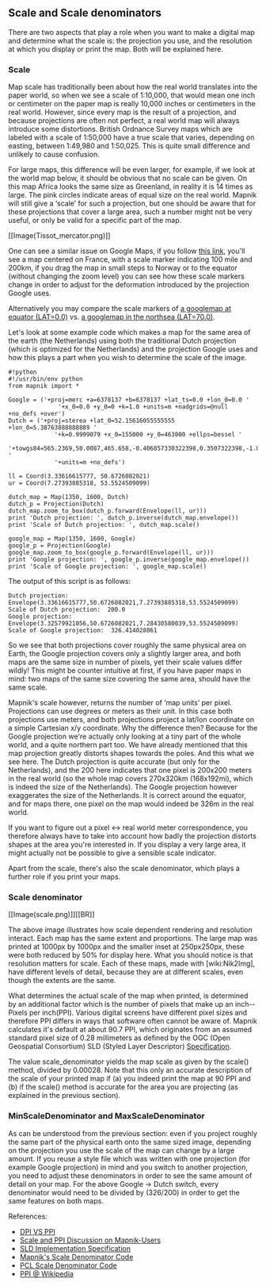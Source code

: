<!-- Name: ScaleAndPpi -->
<!-- Version: 10 -->
<!-- Last-Modified: 2009/07/09 11:56:56 -->
<!-- Author: bettercom -->
## Scale and Scale denominators

There are two aspects that play a role when you want to make a digital map and determine what the scale is: the projection you use, and the resolution at which you display or print the map. Both will be explained here.

### Scale
Map scale has traditionally been about how the real world translates into the paper world, so when we see a scale of 1:10,000, that would mean one inch or centimeter on the paper map is really 10,000 inches or centimeters in the real world. However, since every map is the result of a projection, and because projections are often not perfect, a real world map will always introduce some distortions. British Ordnance Survey maps which are labeled with a scale of 1:50,000 have a true scale that varies, depending on easting, between 1:49,980 and 1:50,025. This is quite small difference and unlikely to cause confusion.

For large maps, this difference will be even larger, for example, if we look at the world map below, it should be obvious that no scale can be given. On this map Africa looks the same size as Greenland, in reality it is 14 times as large. The pink circles indicate areas of equal size on the real world. Mapnik will still give a ‘scale’ for such a projection, but one should be aware that for these projections that cover a large area, such a number might not be very useful, or only be valid for a specific part of the map.

[[Image(Tissot_mercator.png)]]

One can see a similar issue on Google Maps, if you follow [this link](http://maps.google.com/?ie=UTF8&ll=46.589069,2.548828&spn=7.504362,14.150391&z=6), you'll see a map centered on France, with a scale marker indicating 100 mile and 200km, if you drag the map in small steps to Norway or to the equator (without changing the zoom level) you can see how these scale markers change in order to adjust for the deformation introduced by the projection Google uses.

Alternatively you may compare the scale markers of [a googlemap at equator (LAT=0.0)](http://maps.google.com/maps?q=0.0,0.0&z=15) vs. [a googlemap in the northsea (LAT=70.0)](http://maps.google.com/maps?q=70.0,0.0&z=15).

Let's look at some example code which makes a map for the same area of the earth (the Netherlands) using both the traditional Dutch projection (which is optimized for the Netherlands) and the projection Google uses and how this plays a part when you wish to determine the scale of the image.


    #!python
    #!/usr/bin/env python
    from mapnik import *
    
    Google = ('+proj=merc +a=6378137 +b=6378137 +lat_ts=0.0 +lon_0=0.0 '
                  '+x_0=0.0 +y_0=0 +k=1.0 +units=m +nadgrids=@null +no_defs +over')
    Dutch = ('+proj=sterea +lat_0=52.15616055555555 +lon_0=5.38763888888889 '
                 '+k=0.9999079 +x_0=155000 +y_0=463000 +ellps=bessel '
                 '+towgs84=565.2369,50.0087,465.658,-0.406857330322398,0.3507322398,-1.8703473836068,4.0812 '
                 '+units=m +no_defs')
    
    ll = Coord(3.33616615777, 50.6726082021)
    ur = Coord(7.27393885318, 53.5524509099)
    
    dutch_map = Map(1350, 1600, Dutch)
    dutch_p = Projection(Dutch)
    dutch_map.zoom_to_box(dutch_p.forward(Envelope(ll, ur)))
    print 'Dutch projection: ', dutch_p.inverse(dutch_map.envelope())
    print 'Scale of Dutch projection: ', dutch_map.scale()
    
    google_map = Map(1350, 1600, Google)
    google_p = Projection(Google)
    google_map.zoom_to_box(google_p.forward(Envelope(ll, ur)))
    print 'Google projection: ', google_p.inverse(google_map.envelope())
    print 'Scale of Google projection: ', google_map.scale()

The output of this script is as follows:


    Dutch projection:  Envelope(3.33616615777,50.6726082021,7.27393885318,53.5524509099)
    Scale of Dutch projection:  200.0
    Google projection:  Envelope(3.32579921056,50.6726082021,7.28430580039,53.5524509099)
    Scale of Google projection:  326.414028061

So we see that both projections cover roughly the same physical area on Earth, the Google projection covers only a slightly larger area, and both maps are the same size in number of pixels, yet their scale values differ wildly! This might be counter intuitive at first, if you have paper maps in mind: two maps of the same size covering the same area, should have the same scale.

Mapnik's scale however, returns the number of ‘map units’ per pixel. Projections can use degrees or meters as their unit. In this case both projections use meters, and both projections project a lat/lon coordinate on a simple Cartesian x/y coordinate. Why the difference then? Because for the Google projection we're actually only looking at a tiny part of the whole world, and a quite northern part too. We have already mentioned that this map projection greatly distorts shapes towards the poles. And this what we see here. The Dutch projection is quite accurate (but only for the Netherlands), and the 200 here indicates that one pixel is 200x200 meters in the real world (so the whole map covers 270x320km (168x192mi), which is indeed the size of the Netherlands). The Google projection however exaggerates the size of the Netherlands. It is correct around the equator, and for maps there, one pixel on the map would indeed be 326m in the real world.

If you want to figure out a pixel <-> real world meter correspondence, you therefore always have to take into account how badly the projection distorts shapes at the area you're interested in. If you display a very large area, it might actually not be possible to give a sensible scale indicator.

Apart from the scale, there's also the scale denominator, which plays a further role if you print your maps.

### Scale denominator
[[Image(scale.png)]][[BR]]

The above image illustrates how scale dependent rendering and resolution interact. Each map has the same extent and proportions. The large map was printed at 1000px by 1000px and the smaller inset at 250px250px, these were both reduced by 50% for display here. What you should notice is that resolution matters for scale. Each of these maps, made with [wiki:Nik2Img], have different levels of detail, because they are at different scales, even though the extents are the same. 

What determines the actual scale of the map when printed, is determined by an additional factor which is the number of pixels that make up an inch--Pixels per inch(PPI). Various digital screens have different pixel sizes and therefore PPI differs in ways that software often cannot be aware of.  Mapnik calculates it's default at about 90.7 PPI, which originates from an assumed standard pixel size of 0.28 millimeters as defined by the OGC (Open Geospatial Consortium) SLD (Styled Layer Descriptor) [Specification](http://www.opengeospatial.org/standards/sld).

The value scale_denominator yields the map scale as given by the scale() method, divided by 0.00028. Note that this only an accurate description of the scale of your printed map if (a) you indeed print the map at 90 PPI and (b) if the scale() method is accurate for the area you are projecting (as explained in the previous section).


### MinScaleDenominator and MaxScaleDenominator

As can be understood from the previous section: even if you project roughly the same part of the physical earth onto the same sized image, depending on the projection you use the scale of the map can change by a large amount. If you reuse a style file which was written with one projection (for example Google projection) in mind and you switch to another projection, you need to adjust these denominators in order to see the same amount of detail on your map. For the above Google -> Dutch switch, every denominator would need to be divided by (326/200) in order to get the same features on both maps.


References:
 * [DPI VS PPI](http://www.rideau-info.com/photos/printshop.html)
 * [Scale and PPI Discussion on Mapnik-Users](https://lists.berlios.de/pipermail/mapnik-users/2008-November/001415.html)
 * [SLD Implementation Specification](http://portal.opengeospatial.org/files/?artifact_id=1188)
 * [Mapnik's Scale Denominator Code](http://trac.mapnik.org/browser/trunk/src/scale_denominator.cpp#L37)
 * [PCL Scale Denominator Code](http://trac.gispython.org/lab/browser/PCL/trunk/PCL-Core/cartography/context/rendering.py#L112)
 * [PPI @ Wikipedia](http://en.wikipedia.org/wiki/Pixels_per_inch)
 

 